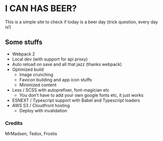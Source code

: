 # I CAN HAS BEER?
This is a simple site to check if today is a beer day (trick question, every day is!)

## Some stuffs
 * Webpack 2
 * Local dev (with support for api proxy)
 * Auto reload on save and all that jazz (thanks webpack)
 * Optimized build
   * Image crunching
   * Favicon building and app icon stuffs
   * Minimized content
 * Less / SCSS with autoprefixer, font-magician etc
   * You don't have to add your own google fonts etc, it just works
 * ESNEXT / Typescript support with Babel and Typescript loaders
 * AWS S3 / Cloudfront hosting
   * Deploy with invalidation

### Credits
MrMadsen, Tedox, Frostis